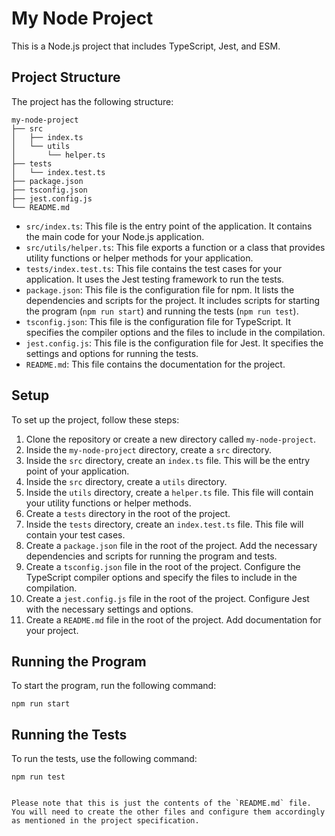 # My Node Project

This is a Node.js project that includes TypeScript, Jest, and ESM.

## Project Structure

The project has the following structure:

```
my-node-project
├── src
│   ├── index.ts
│   └── utils
│       └── helper.ts
├── tests
│   └── index.test.ts
├── package.json
├── tsconfig.json
├── jest.config.js
└── README.md
```

- `src/index.ts`: This file is the entry point of the application. It contains the main code for your Node.js application.
- `src/utils/helper.ts`: This file exports a function or a class that provides utility functions or helper methods for your application.
- `tests/index.test.ts`: This file contains the test cases for your application. It uses the Jest testing framework to run the tests.
- `package.json`: This file is the configuration file for npm. It lists the dependencies and scripts for the project. It includes scripts for starting the program (`npm run start`) and running the tests (`npm run test`).
- `tsconfig.json`: This file is the configuration file for TypeScript. It specifies the compiler options and the files to include in the compilation.
- `jest.config.js`: This file is the configuration file for Jest. It specifies the settings and options for running the tests.
- `README.md`: This file contains the documentation for the project.

## Setup

To set up the project, follow these steps:

1. Clone the repository or create a new directory called `my-node-project`.
2. Inside the `my-node-project` directory, create a `src` directory.
3. Inside the `src` directory, create an `index.ts` file. This will be the entry point of your application.
4. Inside the `src` directory, create a `utils` directory.
5. Inside the `utils` directory, create a `helper.ts` file. This file will contain your utility functions or helper methods.
6. Create a `tests` directory in the root of the project.
7. Inside the `tests` directory, create an `index.test.ts` file. This file will contain your test cases.
8. Create a `package.json` file in the root of the project. Add the necessary dependencies and scripts for running the program and tests.
9. Create a `tsconfig.json` file in the root of the project. Configure the TypeScript compiler options and specify the files to include in the compilation.
10. Create a `jest.config.js` file in the root of the project. Configure Jest with the necessary settings and options.
11. Create a `README.md` file in the root of the project. Add documentation for your project.

## Running the Program

To start the program, run the following command:

```
npm run start
```

## Running the Tests

To run the tests, use the following command:

```
npm run test
```

```

Please note that this is just the contents of the `README.md` file. You will need to create the other files and configure them accordingly as mentioned in the project specification.